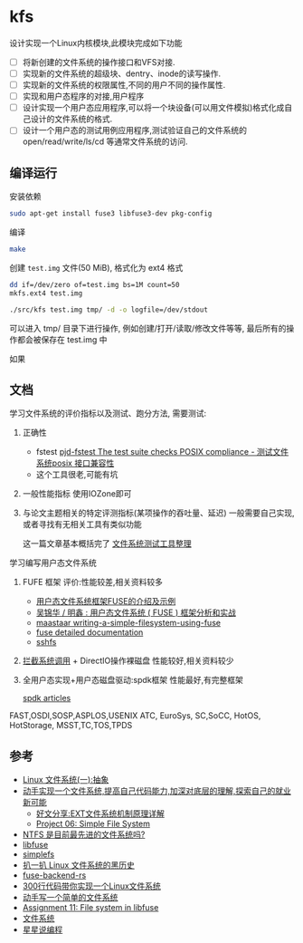 # kfs

设计实现一个Linux内核模块,此模块完成如下功能

- [ ] 将新创建的文件系统的操作接口和VFS对接.
- [ ] 实现新的文件系统的超级块、dentry、inode的读写操作.
- [ ] 实现新的文件系统的权限属性,不同的用户不同的操作属性.
- [ ] 实现和用户态程序的对接,用户程序
- [ ] 设计实现一个用户态应用程序,可以将一个块设备(可以用文件模拟)格式化成自己设计的文件系统的格式.
- [ ] 设计一个用户态的测试用例应用程序,测试验证自己的文件系统的open/read/write/ls/cd 等通常文件系统的访问.

## 编译运行

安装依赖

```bash
sudo apt-get install fuse3 libfuse3-dev pkg-config
```

编译

```bash
make
```

创建 `test.img` 文件(50 MiB), 格式化为 ext4 格式

```bash
dd if=/dev/zero of=test.img bs=1M count=50
mkfs.ext4 test.img
```

```bash
./src/kfs test.img tmp/ -d -o logfile=/dev/stdout
```

可以进入 tmp/ 目录下进行操作, 例如创建/打开/读取/修改文件等等, 最后所有的操作都会被保存在 test.img 中

如果

## 文档

学习文件系统的评价指标以及测试、跑分方法, 需要测试:
1. 正确性
   - fstest [pjd-fstest The test suite checks POSIX compliance - 测试文件系统posix 接口兼容性](https://www.cnblogs.com/xuyaowen/p/pjd-fstest.html)
   - 这个工具很老,可能有坑
2. 一般性能指标
   使用IOZone即可
3. 与论文主题相关的特定评测指标(某项操作的吞吐量、延迟)
   一般需要自己实现,或者寻找有无相关工具有类似功能
   
   这一篇文章基本概括完了 [文件系统测试工具整理](https://www.cnblogs.com/xuyaowen/p/filesystem-test-suites.html)

学习编写用户态文件系统

1. FUFE 框架
   评价:性能较差,相关资料较多
   - [用户态文件系统框架FUSE的介绍及示例](https://zhuanlan.zhihu.com/p/59354174)
   - [吴锦华 / 明鑫 : 用户态文件系统 ( FUSE ) 框架分析和实战](https://cloud.tencent.com/developer/article/1006138)
   - [maastaar writing-a-simple-filesystem-using-fuse](https://www.maastaar.net/fuse/linux/filesystem/c/2016/05/21/writing-a-simple-filesystem-using-fuse/)
   - [fuse detailed documentation](https://stackoverflow.com/questions/15604191/fuse-detailed-documentation)
   - [sshfs](https://github.com/libfuse/sshfs)
2. [拦截系统调用](https://github.com/pmem/syscall_intercept) + DirectIO操作裸磁盘
   性能较好,相关资料较少
3. 全用户态实现+用户态磁盘驱动:spdk框架
   性能最好,有完整框架

   [spdk articles](https://spdk.io/cn/articles/)

FAST,OSDI,SOSP,ASPLOS,USENIX ATC, EuroSys, SC,SoCC, HotOS, HotStorage, MSST,TC,TOS,TPDS

## 参考

- [Linux 文件系统(一):抽象](https://www.bilibili.com/video/BV1jM411W7jV)
- [动手实现一个文件系统,提高自己代码能力,加深对底层的理解,探索自己的就业新可能](https://www.bilibili.com/video/BV1eV411A7gw)
  - [好文分享:EXT文件系统机制原理详解](https://www.51cto.com/article/603104.html)
  - [Project 06: Simple File System](https://www3.nd.edu/~pbui/teaching/cse.30341.fa19/project06.html)
- [NTFS 是目前最先进的文件系统吗?](https://www.zhihu.com/question/20619659)
- [libfuse](https://github.com/libfuse/libfuse)
- [simplefs](https://github.com/sysprog21/simplefs)
- [扒一扒 Linux 文件系统的黑历史](https://zhuanlan.zhihu.com/p/28828826)
- [fuse-backend-rs](https://github.com/cloud-hypervisor/fuse-backend-rs)
- [300行代码带你实现一个Linux文件系统](https://zhuanlan.zhihu.com/p/579011810)
- [动手写一个简单的文件系统](https://www.jianshu.com/p/8966d121263b)
- [Assignment 11: File system in libfuse](https://course.ccs.neu.edu/cs3650sp22/a11.html)
- [文件系统](https://realwujing.github.io/linux/kernel/%E6%96%87%E4%BB%B6%E7%B3%BB%E7%BB%9F/)
- [星星说编程](https://space.bilibili.com/50657960/channel/series)